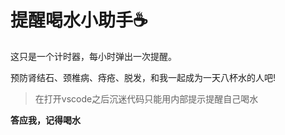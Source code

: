 # 提醒喝水小助手☕

这只是一个计时器，每小时弹出一次提醒。

预防肾结石、颈椎病、痔疮、脱发，和我一起成为一天八杯水的人吧!

>在打开vscode之后沉迷代码只能用内部提示提醒自己喝水

**答应我，记得喝水**
